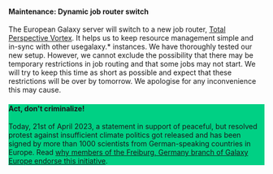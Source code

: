 <div class="alert" style="background: ##f48225;">

#### **Maintenance: Dynamic job router switch**

The European Galaxy server will switch to a new job router, [Total Perspective Vortex](https://total-perspective-vortex.readthedocs.io/).
It helps us to keep resource management simple and in-sync with other usegalaxy.* instances.
We have thoroughly tested our new setup. However, we cannot exclude the possibility that there may be temporary restrictions in job routing and that some jobs may not start. We will try to keep this time as short as possible and expect that these restrictions will be over by tomorrow. We apologise for any inconvenience this may cause.

</div>

<div class="alert" style="background: #00d084;">

#### **Act, don't criminalize!**

Today, 21st of April 2023, a statement in support of peaceful, but resolved protest against insufficient climate politics got released and has been signed by more than 1000 scientists from German-speaking countries in Europe. Read [why members of the Freiburg, Germany branch of Galaxy Europe endorse this initiative](https://galaxyproject.org/news/2023-04-21-act-dont-criminalize/).

</div>
